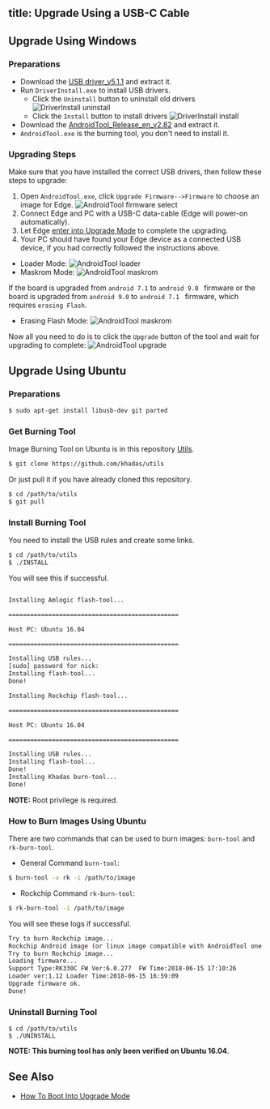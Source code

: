 title: Upgrade Using a USB-C Cable
---

## Upgrade Using Windows

### Preparations

* Download the [USB driver_v5.1.1](https://dl.khadas.com/products/edge/tool/DriverAssitant_v5.1.1.zip) and extract it.
* Run `DriverInstall.exe` to install USB drivers.
  * Click the `Uninstall` button to uninstall old drivers
  ![DriverInstall uninstall](/android/images/edge/DriverInstall_uninstall.png)
  * Click the `Install` button to install drivers
  ![DriverInstall install](/android/images/edge/DriverInstall_install.png)
* Download the [AndroidTool_Release_en_v2.82](https://dl.khadas.com/products/edge/tool/RKDevTool_Release_v2.82.zip) and extract it.
* `AndroidTool.exe` is the burning tool, you don't need to install it.

### Upgrading Steps

Make sure that you have installed the correct USB drivers, then follow these steps to upgrade:

1. Open `AndroidTool.exe`, click `Upgrade Firmware-->Firmware` to choose an image for Edge.
![AndroidTool firmware select](/android/images/edge/AndroldTool_firmware.png)
2. Connect Edge and PC with a USB-C data-cable (Edge will power-on automatically).
3. Let Edge [enter into Upgrade Mode](/android/edge/BootIntoUpgradeMode.html) to complete the upgrading.
4. Your PC should have found your Edge device as a connected USB device, if you had correctly followed the instructions above.
* Loader Mode:
![AndroidTool loader](/android/images/edge/AndroldTool_loader.png)
* Maskrom Mode:
![AndroidTool maskrom](/android/images/edge/AndroldTool_maskrom.png)

If the board is upgraded from `android 7.1` to `android 9.0 ` firmware or the board is upgraded from `android 9.0` to `android 7.1 ` firmware, 
which requires `erasing Flash`.
* Erasing Flash Mode:
![AndroidTool maskrom](/android/images/edge/AndroidTool_erase_en.png)

Now all you need to do is to click the `Upgrade` button of the tool and wait for upgrading to complete:
![AndroidTool upgrade](/android/images/edge/AndroldTool_upgrade.png)

## Upgrade Using Ubuntu

### Preparations

```sh
$ sudo apt-get install libusb-dev git parted
```

### Get Burning Tool

Image Burning Tool on Ubuntu is in this repository [Utils](https://github.com/khadas/utils).

```sh
$ git clone https://github.com/khadas/utils
```

Or just pull it if you have already cloned this repository.

```sh
$ cd /path/to/utils
$ git pull
```

### Install Burning Tool

You need to install the USB rules and create some links.

```sh
$ cd /path/to/utils
$ ./INSTALL
```
You will see this if successful.

```sh

Installing Amlogic flash-tool...

===============================================

Host PC: Ubuntu 16.04

===============================================

Installing USB rules...
[sudo] password for nick: 
Installing flash-tool...
Done!

Installing Rockchip flash-tool...

===============================================

Host PC: Ubuntu 16.04

===============================================

Installing USB rules...
Installing flash-tool...
Done!
Installing Khadas burn-tool...
Done!
```

**NOTE:** Root privilege is required.

### How to Burn Images Using Ubuntu

There are two commands that can be used to burn images: `burn-tool` and `rk-burn-tool`.

* General Command `burn-tool`:

```sh
$ burn-tool -v rk -i /path/to/image
```

* Rockchip Command `rk-burn-tool`:

```sh
$ rk-burn-tool -i /path/to/image
```

You will see these logs if successful.

```sh
Try to burn Rockchip image...
Rockchip Android image (or linux image compatible with AndroidTool one image burning) found!
Try to burn Rockchip image...
Loading firmware...
Support Type:RK330C	FW Ver:6.0.277	FW Time:2018-06-15 17:10:26
Loader ver:1.12	Loader Time:2018-06-15 16:59:09
Upgrade firmware ok.
Done!
```

### Uninstall Burning Tool
```
$ cd /path/to/utils
$ ./UNINSTALL
```

**NOTE: This burning tool has only been verified on Ubuntu 16.04**.

## See Also
* [How To Boot Into Upgrade Mode](/android/edge/BootIntoUpgradeMode.html)

